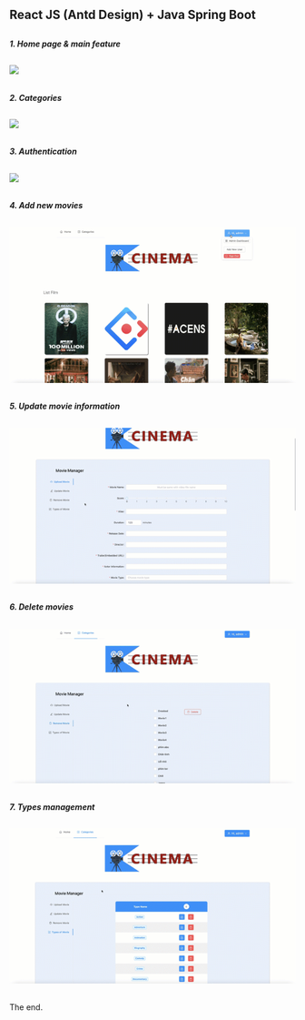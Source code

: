 ## React JS (Antd Design) + Java Spring Boot
##
***1. Home page & main feature***
##
![](gif-demo/movie1.gif)
##
***2. Categories***
##
![](gif-demo/movie2.gif)
##
***3. Authentication***
##
![](gif-demo/movie3.gif)
##
***4. Add new movies***
##
![](gif-demo/movie4.gif)
##
***5. Update movie information***
##
![](gif-demo/movie5.gif)
##
***6. Delete movies***
##
![](gif-demo/movie6.gif)
##
***7. Types management***
##
![](gif-demo/movie7.gif)
##
The end.
